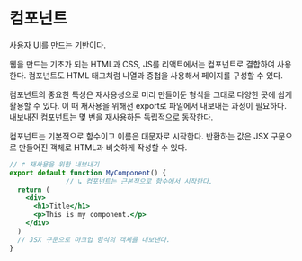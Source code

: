 # 컴포넌트

사용자 UI를 만드는 기반이다.

웹을 만드는 기초가 되는 HTML과 CSS, JS를 리액트에서는 컴포넌트로 결합하여 사용한다. 
컴포넌트도 HTML 태그처럼 나열과 중첩을 사용해서 페이지를 구성할 수 있다.

컴포넌트의 중요한 특성은 재사용성으로 미리 만들어둔 형식을 그대로 다양한 곳에 쉽게 활용할 수 있다. 이 때 재사용을 위해선 export로 파일에서 내보내는 과정이 필요하다. 내보내진 컴포넌트는 몇 번을 재사용하든 독립적으로 동작한다.

컴포넌트는 기본적으로 함수이고 이름은 대문자로 시작한다. 반환하는 값은 JSX 구문으로 만들어진 객체로 HTML과 비슷하게 작성할 수 있다.

```jsx
// ↱ 재사용을 위한 내보내기
export default function MyComponent() {
              // ↳ 컴포넌트는 근본적으로 함수에서 시작한다.
  return (
    <div>
      <h1>Title</h1>
      <p>This is my component.</p>
    </div>
  )
  // JSX 구문으로 마크업 형식의 객체를 내보낸다.
}
```